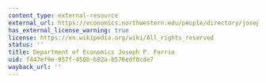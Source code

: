 ```yaml
---
content_type: external-resource
external_url: https://economics.northwestern.edu/people/directory/joseph-ferrie.html
has_external_license_warning: true
license: https://en.wikipedia.org/wiki/All_rights_reserved
status: ''
title: Department of Economics Joseph P. Ferrie
uid: f447ef9e-957f-450b-b92a-b576edf0cde7
wayback_url: ''
---
```

